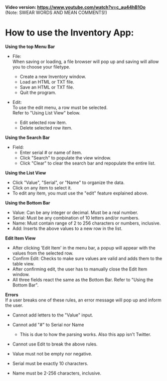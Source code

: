 
**Video version: https://www.youtube.com/watch?v=c_au44hB1Oo** \
(Note: SWEAR WORDS AND MEAN COMMENTS!)

# How to use the Inventory App:


**Using the top Menu Bar**

* File:\
  When saving or loading, a file browser will pop up and saving will allow you to choose your filetype.
    * Create a new Inventory window.
    * Load an HTML or TXT file.
    * Save an HTML or TXT file.
    * Quit the program.
    
* Edit:\
    To use the edit menu, a row must be selected.\
    Refer to "Using List View" below.
    * Edit selected row item.
    * Delete selected row item.
    
**Using the Search Bar**

* Field:
    * Enter serial # or name of item.
    * Click "Search" to populate the view window.
    * Click "Clear" to clear the search bar and repopulate the entire list.
    
**Using the List View**

* Click "Value", "Serial", or "Name" to organize the data.
* Click on any item to select it.
* To edit any item, you must use the "edit" feature explained above.

**Using the Bottom Bar**

* Value: Can be any integer or decimal. Must be a real number.
* Serial: Must be any combination of 10 letters and/or numbers.
* Name: Must contain range of 2 to 256 characters or numbers, inclusive.
* Add: Inserts the above values to a new row in the list.

**Edit Item View**

* After clicking 'Edit Item' in the menu bar, a popup will appear with the values from the selected row.
* Confirm Edit: Checks to make sure values are valid and adds them to the table view.
* After confirming edit, the user has to manually close the Edit Item window.
* All three fields react the same as the Bottom Bar. Refer to "Using the Bottom Bar".

**Errors**\
If a user breaks one of these rules, an error message will pop up and inform the user.

* Cannot add letters to the "Value" input. 
* Cannot add "#" to Serial nor Name
    * This is due to how the parsing works. Also this app isn't Twitter.
    
* Cannot use Edit to break the above rules. 

* Value must not be empty nor negative.
* Serial must be exactly 10 characters.
* Name must be 2-256 characters, inclusive.



